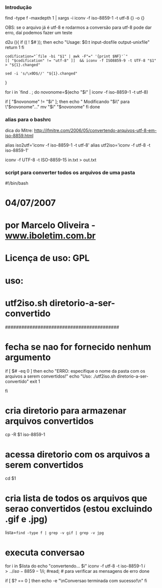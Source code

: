 ### Introdução

find -type f -maxdepth 1 | xargs -i iconv -f iso-8859-1 -t utf-8 {} -o {}

OBS: se o arquivo já é utf-8 e rodarmos a conversão para utf-8 pode
dar erro, daí podemos fazer um teste


d2u (){
    if (( ! $# )); then
        echo "Usage: $0:t input-dosfile output-unixfile"
        return 1
    fi

    codification="`file -bi "$1" | awk -F"=" '{print $NF}'`"
    [[ "$codification" != "utf-8" ]]  && iconv -f ISO8859-9 -t UTF-8 "$1" > "${1}.changed"

    sed -i 's/\x0D$//' "${1}.changed"
}



for i in `find . ; do
  novonome=$(echo "$i" | iconv -f iso-8859-1 -t utf-8)

  if [ "$novonome" != "$i" ]; then
        echo "   Modificando \"$i\" para \"$novonome\"..."
	mv "$i" "$novonome"
   fi
done


### alias para o bashrc
dica do Mitre: http://jfmitre.com/2006/05/convertendo-arquivos-utf-8-em-iso-8859.html

alias iso2utf='iconv -f iso-8859-1 -t utf-8'
alias utf2iso='iconv -f utf-8 -t iso-8859-1'

iconv -f UTF-8 -t ISO-8859-15 in.txt > out.txt


### script para converter todos os arquivos de uma pasta

#!/bin/bash
# 04/07/2007
# por Marcelo Oliveira - www.iboletim.com.br
# Licença de uso: GPL

# uso: ###################################
# utf2iso.sh diretorio-a-ser-convertido
##########################################

# fecha se nao for fornecido nenhum argumento
if [ $# -eq 0 ]
then
	echo "ERRO: especifique o nome da pasta com os arquivos a serem convertidos!"
	echo "Uso: ./utf2iso.sh diretorio-a-ser-convertido"
	exit 1

fi

# cria diretorio para armazenar arquivos convertidos
cp -R $1 iso-8859-1

# acessa diretorio com os arquivos a serem convertidos
cd $1

# cria lista de todos os arquivos que serao convertidos (estou excluindo .gif e .jpg)
lista=`find -type f | grep -v gif | grep -v jpg`

# executa conversao
for i in $lista
do
	echo "convertendo... $i"
	iconv -f utf-8 -t iso-8859-1 $i > ../iso-8859-1/$i;
	#read; # para verificar as mensagens de erro
done

if [ $? == 0 ]
then
	echo -e "\nConversao terminada com sucesso!\n"
fi


